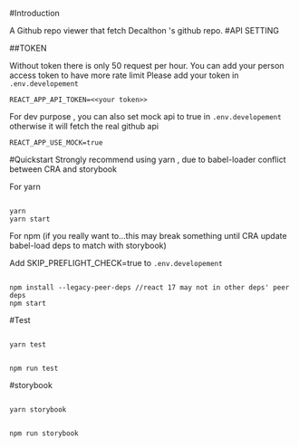 #Introduction

A Github repo viewer that fetch Decalthon 's github repo.
#API SETTING

##TOKEN

Without token there is only 50 request per hour.
You can add your person access token to have more rate limit
Please add your token in `.env.developement`

```
REACT_APP_API_TOKEN=<<your token>>
```

For dev purpose , you can also set mock api to true in `.env.developement` otherwise it will fetch the real github api

```
REACT_APP_USE_MOCK=true
```

#Quickstart
Strongly recommend using yarn , due to babel-loader conflict between CRA and storybook

For yarn

```

yarn
yarn start

```

For npm (if you really want to...this may break something until CRA update babel-load deps to match with storybook)

Add SKIP_PREFLIGHT_CHECK=true to `.env.developement`

```

npm install --legacy-peer-deps //react 17 may not in other deps' peer deps
npm start

```

#Test

```

yarn test

```

```

npm run test

```

#storybook

```

yarn storybook

```

```

npm run storybook

```

```

```
